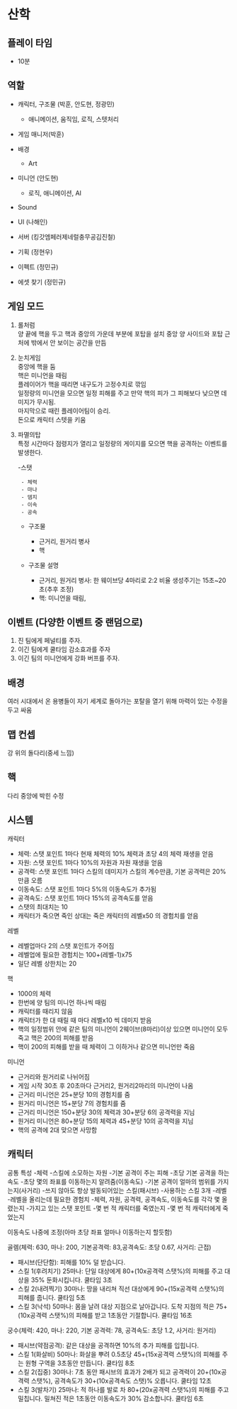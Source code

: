 # 산학

## 플레이 타임 
- 10분

## 역할
- 캐릭터, 구조물 (박훈, 안도현, 정광민)
	- 애니메이션, 움직임, 로직, 스텟처리  
- 게임 매니저(박훈)

- 배경
	- Art

- 미니언 (안도현)
	- 로직, 애니메이션, AI

- Sound

- UI (나해인)

- 서버 (킹갓엠페러제네럴충무공김진철)

- 기획 (정현우)

- 이펙트 (정민규)

- 에셋 찾기 (정민규)

## 게임 모드
1. 롤처럼<br>
양 끝에 핵을 두고 핵과 중앙의 가운데 부분에 포탑을 설치
중앙 양 사이드와 포탑 근처에 밖에서 안 보이는 공간을 만듬

2. 눈치게임<br>
중앙에 핵을 둠<br>
핵은 미니언을 때림<br> 
플레이어가 핵을 때리면 내구도가 고정수치로 깎임<br>
일정량의 미니언을 모으면 일정 피해를 주고 만약 핵의 피가 그 피해보다 낮으면 데미지가 무시됨.<br>
마지막으로 때린 플레이어팀이 승리.<br>
돈으로 캐릭터 스텟을 키움<br>

3. 파멸의탑<br>
특정 시간마다 점령지가 열리고 일정량의 게이지를 모으면 핵을 공격하는 이벤트를 발생한다.
	
	-스탯
	
		- 체력  
		- 마나  
		- 뎀지  
		- 이속  
		- 공속  

	- 구조물
		- 근거리, 원거리 병사
		- 핵

	- 구조물 설명
		- 근거리, 원거리 병사: 한 웨이브당 4마리로 2:2 비율 생성주기는 15초~20초(추후 조정)  
		- 핵: 미니언을 때림,



## 이벤트 (다양한 이벤트 중 랜덤으로)
1. 진 팀에게 페널티를 주자.
2. 이긴 팀에게 쿨타임 감소효과를 주자
3. 이긴 팀의 미니언에게 강화 버프를 주자.

## 배경
여러 시대에서 온 용병들이 자기 세계로 돌아가는 포탈을 열기 위해 마력이 있는 수정을 두고 싸움

## 맵 컨셉
강 위의 돌다리(중세 느낌)

## 핵
다리 중앙에 박힌 수정

## 시스템
캐릭터<br>
- 체력: 스탯 포인트 1마다 현재 체력의 10% 체력과 초당 4의 체력 재생을 얻음<br>
- 자원: 스탯 포인트 1마다 10%의 자원과 자원 재생을 얻음<br>
- 공격력: 스탯 포인트 1마다 스킬의 데미지가 스킬의 계수만큼, 기본 공격력은 20%만큼 오름<br>
- 이동속도: 스탯 포인트 1마다 5%의 이동속도가 추가됨<br>
- 공격속도: 스탯 포인트 1마다 15%의 공격속도를 얻음<br>
- 스탯의 최대치는 10<br>
- 캐릭터가 죽으면 죽인 상대는 죽은 캐릭터의 레벨x50 의 경험치를 얻음<br>

레벨<br>
- 레벨업마다 2의 스탯 포인트가 주어짐<br>
- 레벨업에 필요한 경험치는 100+(레벨-1)x75<br>
- 일단 레벨 상한치는 20<br>

핵<br>
- 1000의 체력<br>
- 한번에 양 팀의 미니언 하나씩 때림<br>
- 캐릭터를 때리지 않음<br>
- 캐릭터가 한 대 때릴 때 마다 레벨x10 씩 데미지 받음<br>
- 핵의 일정범위 안에 같은 팀의 미니언이 2웨이브(8마리)이상 있으면 미니언이 모두 죽고 핵은 200의 피해를 받음<br>
- 핵이 200의 피해를 받을 때 체력이 그 이하거나 같으면 미니언만 죽음

미니언<br>
- 근거리와 원거리로 나뉘어짐<br>
- 게임 시작 30초 후 20초마다 근거리2, 원거리2마리의 미니언이 나옴<br>
- 근거리 미니언은 25+분당 10의 경험치를 줌<br>
- 원거리 미니언은 15+분당 7의 경험치를 줌<br>
- 근거리 미니언은 150+분당 30의 체력과 30+분당 6의 공격력을 지님<br>
- 원거리 미니언은 80+분당 15의 체력과 45+분당 10의 공격력을 지님<br>
- 핵의 공격에 2대 맞으면 사망함<br>

## 캐릭터

공통 특성
-체력
-스킬에 소모하는 자원
-기본 공격이 주는 피해
-초당 기본 공격을 하는 속도
-초당 몇의 좌표를 이동하는지 알려줌(이동속도)
-기본 공격이 얼마의 범위를 가지는지(사거리)
-쓰지 않아도 항상 발동되어있는 스킬(패시브)
-사용하는 스킬 3개
-레벨
-레벨을 올리는데 필요한 경험치
-체력, 자원, 공격력, 공격속도, 이동속도를 각각 몇 올렸는지
-가지고 있는 스탯 포인트
-몇 번 적 캐릭터를 죽였는지
-몇 번 적 캐릭터에게 죽었는지

 이동속도 나중에 조정(아마 초당 좌표 얼마나 이동하는지 할듯함)
 
골렘(체력: 630, 마나: 200, 기본공격력: 83,공격속도: 초당 0.67, 사거리: 근접)
- 패시브(단단함): 피해를 10% 덜 받습니다.
- 스킬 1(후려치기) 25마나: 단일 대상에게 80+(10x공격력 스탯%)의 피해를 주고 대상을 35% 둔화시킵니다. 쿨타임 3초
- 스킬 2(내려찍기) 30마나: 땅을 내리쳐 직선 대상에게 90+(15x공격력 스탯%)의 피해를 줍니다. 쿨타임 5초
- 스킬 3(낙석) 50마나: 몸을 날려 대상 지점으로 날아갑니다. 도착 지점의 적은 75+(10x공격력 스탯%)의 피해를 받고 1초동안 기절합니다. 쿨타임 16초

궁수(체력: 420, 마나: 220, 기본 공격력: 78, 공격속도: 초당 1.2, 사거리: 원거리)
- 패시브(약점공격): 같은 대상을 공격하면 10%의 추가 피해를 입힙니다.
- 스킬 1(화살비) 50마나: 화살을 뿌려 0.5초당 45+(15x공격력 스탯%)의 피해를 주는 원형 구역을 3초동안 만듭니다. 쿨타임 8초
- 스킬 2(집중) 30마나: 7초 동안 패시브의 효과가 2배가 되고 공격력이 20+(10x공격력 스탯%), 공격속도가 30+(10x공격속도 스탯)% 오릅니다. 쿨타임 12초
- 스킬 3(발차기) 25마나: 적 하나를 발로 차 80+(20x공격력 스탯%)의 피해를 주고 밀칩니다. 밀쳐진 적은 1초동안 이동속도가 30% 감소합니다. 쿨타임 6초

